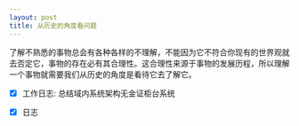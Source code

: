 ```yaml
---
layout: post
title: 从历史的角度看问题
---
```

了解不熟悉的事物总会有各种各样的不理解，不能因为它不符合你现有的世界观就去否定它，事物的存在必有其合理性。这合理性来源于事物的发展历程，所以理解一个事物就需要我们从历史的角度是看待它去了解它。<br />

- [x] 工作日志: 总结域内系统架构无金证柜台系统
- [x] 日志

